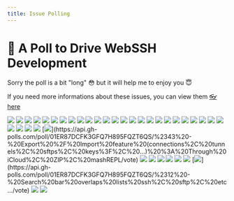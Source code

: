 ```yaml
---
title: Issue Polling
---
```


# :postbox: A Poll to Drive WebSSH Development
Sorry the poll is a bit "long" :flushed: but it will help me to enjoy you :innocent:

If you need more informations about these issues, you can view them [:eyeglasses: here](https://github.com/isontheline/pro.webssh.net/issues)

[![](https://api.gh-polls.com/poll/01ER87DCFK3GFQ7H895FQZT6QS/%23111%20-%20Lots%20of%20instant%20output%20will%20exceed%20keyboard%20boundary)](https://api.gh-polls.com/poll/01ER87DCFK3GFQ7H895FQZT6QS/%23111%20-%20Lots%20of%20instant%20output%20will%20exceed%20keyboard%20boundary/vote)
[![](https://api.gh-polls.com/poll/01ER87DCFK3GFQ7H895FQZT6QS/%23105%20-%20mashREPL%20%3A%20Future%20features%20warnings)](https://api.gh-polls.com/poll/01ER87DCFK3GFQ7H895FQZT6QS/%23105%20-%20mashREPL%20%3A%20Future%20features%20warnings/vote)
[![](https://api.gh-polls.com/poll/01ER87DCFK3GFQ7H895FQZT6QS/%23104%20-%20VPN%20Over%20SSH%20%3A%20Ability%20to%20enable%20Dynamic%20Port%20Forwarding%20outside%20WebSSH)](https://api.gh-polls.com/poll/01ER87DCFK3GFQ7H895FQZT6QS/%23104%20-%20VPN%20Over%20SSH%20%3A%20Ability%20to%20enable%20Dynamic%20Port%20Forwarding%20outside%20WebSSH/vote)
[![](https://api.gh-polls.com/poll/01ER87DCFK3GFQ7H895FQZT6QS/%23101%20-%20Multiple%20tabs%20support%20with%20quick%20switch%20gesture)](https://api.gh-polls.com/poll/01ER87DCFK3GFQ7H895FQZT6QS/%23101%20-%20Multiple%20tabs%20support%20with%20quick%20switch%20gesture/vote)
[![](https://api.gh-polls.com/poll/01ER87DCFK3GFQ7H895FQZT6QS/%2399%20-%20Keep%20Keyboard%20active%20on%20ssh%20reconnect)](https://api.gh-polls.com/poll/01ER87DCFK3GFQ7H895FQZT6QS/%2399%20-%20Keep%20Keyboard%20active%20on%20ssh%20reconnect/vote)
[![](https://api.gh-polls.com/poll/01ER87DCFK3GFQ7H895FQZT6QS/%2397%20-%20Font%20Support%20P10K)](https://api.gh-polls.com/poll/01ER87DCFK3GFQ7H895FQZT6QS/%2397%20-%20Font%20Support%20P10K/vote)
[![](https://api.gh-polls.com/poll/01ER87DCFK3GFQ7H895FQZT6QS/%2394%20-%20mashREPL%20%3A%20Crash%20when%20too%20many%20arrow%20keys%20are%20pressed%20eg%20from%20joystick)](https://api.gh-polls.com/poll/01ER87DCFK3GFQ7H895FQZT6QS/%2394%20-%20mashREPL%20%3A%20Crash%20when%20too%20many%20arrow%20keys%20are%20pressed%20eg%20from%20joystick/vote)
[![](https://api.gh-polls.com/poll/01ER87DCFK3GFQ7H895FQZT6QS/%2387%20-%20Able%20to%20download%20a%20file%20through%20SFTP)](https://api.gh-polls.com/poll/01ER87DCFK3GFQ7H895FQZT6QS/%2387%20-%20Able%20to%20download%20a%20file%20through%20SFTP/vote)
[![](https://api.gh-polls.com/poll/01ER87DCFK3GFQ7H895FQZT6QS/%2385%20-%20%5EH%20perform%20incorrectly%20in%20ssh)](https://api.gh-polls.com/poll/01ER87DCFK3GFQ7H895FQZT6QS/%2385%20-%20%5EH%20perform%20incorrectly%20in%20ssh/vote)
[![](https://api.gh-polls.com/poll/01ER87DCFK3GFQ7H895FQZT6QS/%2381%20-%20WidgetKit%20%3A%20Useful%20widgets%20for%20iOS%20and%20iPadOS)](https://api.gh-polls.com/poll/01ER87DCFK3GFQ7H895FQZT6QS/%2381%20-%20WidgetKit%20%3A%20Useful%20widgets%20for%20iOS%20and%20iPadOS/vote)
[![](https://api.gh-polls.com/poll/01ER87DCFK3GFQ7H895FQZT6QS/%2380%20-%20App%20Clip%20%3A%20Quickly%20access%20and%20experience%20what%20WebSSH%20has%20to%20offer)](https://api.gh-polls.com/poll/01ER87DCFK3GFQ7H895FQZT6QS/%2380%20-%20App%20Clip%20%3A%20Quickly%20access%20and%20experience%20what%20WebSSH%20has%20to%20offer/vote)
[![](https://api.gh-polls.com/poll/01ER87DCFK3GFQ7H895FQZT6QS/%2379%20-%20mashREPL%20%3A%20man%20doc)](https://api.gh-polls.com/poll/01ER87DCFK3GFQ7H895FQZT6QS/%2379%20-%20mashREPL%20%3A%20man%20doc/vote)
[![](https://api.gh-polls.com/poll/01ER87DCFK3GFQ7H895FQZT6QS/%2378%20-%20mashREPL%20%3A%20allow%20users%20to%20define%20aliases)](https://api.gh-polls.com/poll/01ER87DCFK3GFQ7H895FQZT6QS/%2378%20-%20mashREPL%20%3A%20allow%20users%20to%20define%20aliases/vote)
[![](https://api.gh-polls.com/poll/01ER87DCFK3GFQ7H895FQZT6QS/%2377%20-%20mashREPL%20%3A%20don't%20use%20env%20variable%20%24%3F%20to%20store%20command%20result)](https://api.gh-polls.com/poll/01ER87DCFK3GFQ7H895FQZT6QS/%2377%20-%20mashREPL%20%3A%20don't%20use%20env%20variable%20%24%3F%20to%20store%20command%20result/vote)
[![](https://api.gh-polls.com/poll/01ER87DCFK3GFQ7H895FQZT6QS/%2376%20-%20mashREPL%20%3A%20Implements%20history)](https://api.gh-polls.com/poll/01ER87DCFK3GFQ7H895FQZT6QS/%2376%20-%20mashREPL%20%3A%20Implements%20history/vote)
[![](https://api.gh-polls.com/poll/01ER87DCFK3GFQ7H895FQZT6QS/%2373%20-%20mashREPL%20%3A%20Implements%20Ctrl-Command)](https://api.gh-polls.com/poll/01ER87DCFK3GFQ7H895FQZT6QS/%2373%20-%20mashREPL%20%3A%20Implements%20Ctrl-Command/vote)
[![](https://api.gh-polls.com/poll/01ER87DCFK3GFQ7H895FQZT6QS/%2371%20-%20WebSSH%20Legacy%20%3A%20Old%20directory%20and%20files%20cleanup)](https://api.gh-polls.com/poll/01ER87DCFK3GFQ7H895FQZT6QS/%2371%20-%20WebSSH%20Legacy%20%3A%20Old%20directory%20and%20files%20cleanup/vote)
[![](https://api.gh-polls.com/poll/01ER87DCFK3GFQ7H895FQZT6QS/%2370%20-%20Migration%20of%20WHOIS%20and%20PING%20to%20local%20commands)](https://api.gh-polls.com/poll/01ER87DCFK3GFQ7H895FQZT6QS/%2370%20-%20Migration%20of%20WHOIS%20and%20PING%20to%20local%20commands/vote)
[![](https://api.gh-polls.com/poll/01ER87DCFK3GFQ7H895FQZT6QS/%2367%20-%20Migrate%20translation%20files%20to%20this%20repository)](https://api.gh-polls.com/poll/01ER87DCFK3GFQ7H895FQZT6QS/%2367%20-%20Migrate%20translation%20files%20to%20this%20repository/vote)
[![](https://api.gh-polls.com/poll/01ER87DCFK3GFQ7H895FQZT6QS/%2365%20-%20Ability%20to%20copy%20error%20message%20when%20connecting%20to%20SSH%2C%20SFTP%2C%20Tunnel)](https://api.gh-polls.com/poll/01ER87DCFK3GFQ7H895FQZT6QS/%2365%20-%20Ability%20to%20copy%20error%20message%20when%20connecting%20to%20SSH%2C%20SFTP%2C%20Tunnel/vote)
[![](https://api.gh-polls.com/poll/01ER87DCFK3GFQ7H895FQZT6QS/%2362%20-%20Home%20Screen%20Actions)](https://api.gh-polls.com/poll/01ER87DCFK3GFQ7H895FQZT6QS/%2362%20-%20Home%20Screen%20Actions/vote)
[![](https://api.gh-polls.com/poll/01ER87DCFK3GFQ7H895FQZT6QS/%2360%20-%20Add%20iOS%20font%20support%20)](https://api.gh-polls.com/poll/01ER87DCFK3GFQ7H895FQZT6QS/%2360%20-%20Add%20iOS%20font%20support%20/vote)
[![](https://api.gh-polls.com/poll/01ER87DCFK3GFQ7H895FQZT6QS/%2359%20-%20Swipe%20on%20screen%20to%20move%20cursor)](https://api.gh-polls.com/poll/01ER87DCFK3GFQ7H895FQZT6QS/%2359%20-%20Swipe%20on%20screen%20to%20move%20cursor/vote)
[![](https://api.gh-polls.com/poll/01ER87DCFK3GFQ7H895FQZT6QS/%2358%20-%20Double%20tap%20on%20screen%20to%20simulate%20TAB)](https://api.gh-polls.com/poll/01ER87DCFK3GFQ7H895FQZT6QS/%2358%20-%20Double%20tap%20on%20screen%20to%20simulate%20TAB/vote)
[![](https://api.gh-polls.com/poll/01ER87DCFK3GFQ7H895FQZT6QS/%2357%20-%20SFTP%20%3A%20add%20support%20for%20move%20and%20copy)](https://api.gh-polls.com/poll/01ER87DCFK3GFQ7H895FQZT6QS/%2357%20-%20SFTP%20%3A%20add%20support%20for%20move%20and%20copy/vote)
[![](https://api.gh-polls.com/poll/01ER87DCFK3GFQ7H895FQZT6QS/%2351%20-%202FA%20%3A%20Can't%20establish%20SSH%20connection)](https://api.gh-polls.com/poll/01ER87DCFK3GFQ7H895FQZT6QS/%2351%20-%202FA%20%3A%20Can't%20establish%20SSH%20connection/vote)
[![](https://api.gh-polls.com/poll/01ER87DCFK3GFQ7H895FQZT6QS/%2347%20-%20Crash%20when%20pinching%20the%20terminal)](https://api.gh-polls.com/poll/01ER87DCFK3GFQ7H895FQZT6QS/%2347%20-%20Crash%20when%20pinching%20the%20terminal/vote)
[![](https://api.gh-polls.com/poll/01ER87DCFK3GFQ7H895FQZT6QS/%2346%20-%20Key%20management%20system)](https://api.gh-polls.com/poll/01ER87DCFK3GFQ7H895FQZT6QS/%2346%20-%20Key%20management%20system/vote)
[![](https://api.gh-polls.com/poll/01ER87DCFK3GFQ7H895FQZT6QS/%2344%20-%20Keyboard%20%3A%20can't%20hide%20it%20by%20using%20the%20bottom%20right%20button)](https://api.gh-polls.com/poll/01ER87DCFK3GFQ7H895FQZT6QS/%2344%20-%20Keyboard%20%3A%20can't%20hide%20it%20by%20using%20the%20bottom%20right%20button/vote)
[![](https://api.gh-polls.com/poll/01ER87DCFK3GFQ7H895FQZT6QS/%2343%20-%20Export%20%2F%20Import%20feature%20(connections%2C%20tunnels%2C%20sftps%2C%20keys%3F%2C%20...)%20%3A%20Through%20iCloud%2C%20ZIP%2C%20mashREPL)](https://api.gh-polls.com/poll/01ER87DCFK3GFQ7H895FQZT6QS/%2343%20-%20Export%20%2F%20Import%20feature%20(connections%2C%20tunnels%2C%20sftps%2C%20keys%3F%2C%20...)%20%3A%20Through%20iCloud%2C%20ZIP%2C%20mashREPL/vote)
[![](https://api.gh-polls.com/poll/01ER87DCFK3GFQ7H895FQZT6QS/%2340%20-%20Use%20icmp%20to%20implement%20port%20knock)](https://api.gh-polls.com/poll/01ER87DCFK3GFQ7H895FQZT6QS/%2340%20-%20Use%20icmp%20to%20implement%20port%20knock/vote)
[![](https://api.gh-polls.com/poll/01ER87DCFK3GFQ7H895FQZT6QS/%2338%20-%20Delete%20all%20unused%20(or%20useless)%20settings%20parameters)](https://api.gh-polls.com/poll/01ER87DCFK3GFQ7H895FQZT6QS/%2338%20-%20Delete%20all%20unused%20(or%20useless)%20settings%20parameters/vote)
[![](https://api.gh-polls.com/poll/01ER87DCFK3GFQ7H895FQZT6QS/%2337%20-%20Bulk%20enhancements%20of%20the%20terminal%20virtual%20keyboard)](https://api.gh-polls.com/poll/01ER87DCFK3GFQ7H895FQZT6QS/%2337%20-%20Bulk%20enhancements%20of%20the%20terminal%20virtual%20keyboard/vote)
[![](https://api.gh-polls.com/poll/01ER87DCFK3GFQ7H895FQZT6QS/%2331%20-%20iPad%20%3A%20Connection%20Form%20%3A%20Focus%20on%20a%20field%20doesn't%20scroll%20to%20the%20right%20field%20position)](https://api.gh-polls.com/poll/01ER87DCFK3GFQ7H895FQZT6QS/%2331%20-%20iPad%20%3A%20Connection%20Form%20%3A%20Focus%20on%20a%20field%20doesn't%20scroll%20to%20the%20right%20field%20position/vote)
[![](https://api.gh-polls.com/poll/01ER87DCFK3GFQ7H895FQZT6QS/%2330%20-%20Floating%20Keyboard%20and%2For%20Split%20View%20%3A%20Keyboard%20focus%20problem)](https://api.gh-polls.com/poll/01ER87DCFK3GFQ7H895FQZT6QS/%2330%20-%20Floating%20Keyboard%20and%2For%20Split%20View%20%3A%20Keyboard%20focus%20problem/vote)
[![](https://api.gh-polls.com/poll/01ER87DCFK3GFQ7H895FQZT6QS/%2321%20-%20Terminal%20rendering%20enhancements)](https://api.gh-polls.com/poll/01ER87DCFK3GFQ7H895FQZT6QS/%2321%20-%20Terminal%20rendering%20enhancements/vote)
[![](https://api.gh-polls.com/poll/01ER87DCFK3GFQ7H895FQZT6QS/%2312%20-%20Search%20bar%20overlaps%20lists%20ssh%2C%20sftp%2C%20etc...)](https://api.gh-polls.com/poll/01ER87DCFK3GFQ7H895FQZT6QS/%2312%20-%20Search%20bar%20overlaps%20lists%20ssh%2C%20sftp%2C%20etc.../vote)
[![](https://api.gh-polls.com/poll/01ER87DCFK3GFQ7H895FQZT6QS/%237%20-%20Dark%20Mode)](https://api.gh-polls.com/poll/01ER87DCFK3GFQ7H895FQZT6QS/%237%20-%20Dark%20Mode/vote)
[![](https://api.gh-polls.com/poll/01ER87DCFK3GFQ7H895FQZT6QS/%236%20-%20About%20screen%20%3A%20add%20links%20to%20mengus.net%20projects)](https://api.gh-polls.com/poll/01ER87DCFK3GFQ7H895FQZT6QS/%236%20-%20About%20screen%20%3A%20add%20links%20to%20mengus.net%20projects/vote)